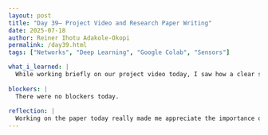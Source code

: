 ```yaml
---
layout: post
title: "Day 39– Project Video and Research Paper Writing"
date: 2025-07-18
author: Reiner Ihotu Adakole-Okopi
permalink: /day39.html
tags: ["Networks", "Deep Learning", "Google Colab", "Sensors"]

what_i_learned: |
  While working briefly on our project video today, I saw how a clear storyline makes even technical content more engaging. But most of my time was spent refining our research paper, especially focusing on structure and flow. I learned how important it is for each section to transition smoothly—how the introduction should naturally lead into the methodology, and how the findings should clearly support our objectives. I also practiced tightening my writing so everything reads clean without losing meaning. It's helping me become a lot more intentional about how I present ideas.
  
blockers: |
  There were no blockers today. 
  
reflection: |
  Working on the paper today really made me appreciate the importance of structure in technical writing. It's easy to get lost in details if there’s no clear order, so outlining before writing has been a game changer. I’m starting to see how each part of the paper works like a puzzle piece. Even though it’s challenging, I like seeing how everything we’ve done fits together. It’s giving me a better grasp of how to explain tech projects in a professional way.
---
```


